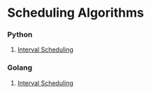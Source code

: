 # Scheduling Algorithms

### Python

1. [Interval Scheduling](python/interval-scheduling.py)

### Golang
1. [Interval Scheduling](go/interval-scheduling.go)

